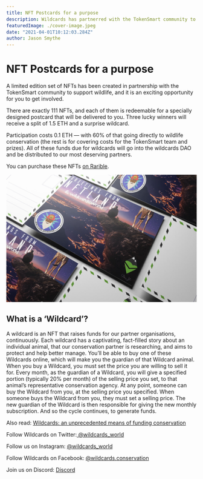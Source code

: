 ```yaml
---
title: NFT Postcards for a purpose
description: Wildcards has partnerred with the TokenSmart community to support wildlife.
featuredImage: ./cover-image.jpeg
date: "2021-04-01T10:12:03.284Z"
author: Jason Smythe
---
```


# NFT Postcards for a purpose

A limited edition set of NFTs has been created in partnership with the TokenSmart community to support wildlife, and it is an exciting opportunity for you to get involved.

There are exactly 111 NFTs, and each of them is redeemable for a specially designed postcard that will be delivered to you. Three lucky winners will receive a split of 1.5 ETH and a surprise wildcard.

Participation costs 0.1 ETH — with 60% of that going directly to wildlife conservation (the rest is for covering costs for the TokenSmart team and prizes). All of these funds due for wildcards will go into the wildcards DAO and be distributed to our most deserving partners.

You can purchase these NFTs [on Rarible](https://rarible.com/token/0xd07dc4262bcdbf85190c01c996b4c06a461d2430:381426:0xa898ac24f567715b1e023dcb7a98961f7d6fa918).

![](./cover-image.jpeg)

## What is a ‘Wildcard’?

A wildcard is an NFT that raises funds for our partner organisations, continuously. Each wildcard has a captivating, fact-filled story about an individual animal, that our conservation partner is researching, and aims to protect and help better manage. You’ll be able to buy one of these Wildcards online, which will make you the guardian of that Wildcard animal. When you buy a Wildcard, you must set the price you are willing to sell it for. Every month, as the guardian of a Wildcard, you will give a specified portion (typically 20% per month) of the selling price you set, to that animal’s representative conservation agency. At any point, someone can buy the Wildcard from you, at the selling price you specified. When someone buys the Wildcard from you, they must set a selling price. The new guardian of the Wildcard is then responsible for giving the new monthly subscription. And so the cycle continues, to generate funds.

Also read: [Wildcards: an unprecedented means of funding conservation](https://blog.wildcards.world/wildcards-intro/)

Follow Wildcards on Twitter:[ @wildcards_world](https://twitter.com/wildcards_world)

Follow us on Instagram: [@wildcards_world](https://www.instagram.com/wildcards_world)

Follow Wildcards on Facebook: [@wildcards.conservation](https://www.facebook.com/wildcards.conservation)

Join us on Discord: [Discord](https://discord.com/invite/2BKqdhPzEv)
